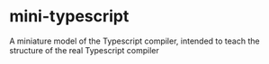 # mini-typescript
A miniature model of the Typescript compiler, intended to teach the structure of the real Typescript compiler
